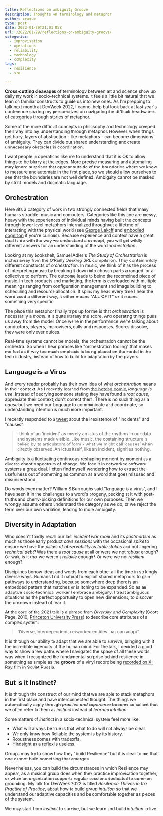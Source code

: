 ```yaml
---
title: Reflections on Ambiguity Groove
description: Thoughts on terminology and metaphor
author: craque
type: post
date: 2022-01-29T21:01:05Z
url: /2022/01/29/reflections-on-ambiguity-groove/
categories:
  - improvisation
  - operations
  - reliability
  - technology
  - complexity
tags:
  - resilience
  - sre

---
```


**Cross-cutting cleavages** of terminology between art and science show up daily my work in socio-technical systems. It feels a little bit natural that we lean on familiar constructs to guide us into new ones. As I'm prepping to talk next month at DevWeek 2022, I cannot help but look back at last year's conference sharing my perspectives on navigating the difficult headwaters of categories through stories of metaphor.

Some of the more difficult concepts in philosophy and technology creeped their way into my understanding through metaphor. However, when things get hairy, layers of abstraction - like metaphors - can become dimensions of ambiguity. They can divide our shared understanding and create unnecessary obstacles in coordination.

I want people in operations like me to understand that it is OK to allow things to be blurry at the edges. More precise measuring and automating may ignore surprises that appear outside of the boundaries where we know to measure and automate in the first place, so we should allow ourselves to see that the boundaries are not well defined. Ambiguity cannot be masked by strict models and dogmatic language.

## Orchestration

Here sits a category of work in two strongly connected fields that many humans straddle: music and computers. Categories like this one are messy, heavy with the experiences of individual minds having built the concepts through lower level metaphors internalized throughout a lifetime of interacting with the physical world (see [George Lakoff](https://en.wikipedia.org/wiki/George_Lakoff) and [embodied cognition](https://en.wikipedia.org/wiki/Embodied_cognition) if you're curious). Because experience and context have a great deal to do with the way we understand a concept, you will get wildly different answers for an understanding of the word _orchestration_.

Looking at my bookshelf, Samuel Adler's _The Study of Orchestration_ is inches away from the O'Reilly _Seeking SRE_ compilation. They contain wildly different constructs of _orchestration_. In music, we think of it as the process of interpreting music by breaking it down into chosen parts arranged for a collective to perform. The outcome leads to being the recombined piece of music. In tech products and marketing, the term is overloaded with multiple meanings ranging from configuration management and image building to scheduling and resource allocation. It spins my head every time I hear the word used a different way, it either means "ALL OF IT" or it means something very specific.

The place this metaphor finally trips up for me is that _orchestration_ is necessarily a _model_. It is quite literally the score. And operating things pulls us away from the model. Once we're in the performance we're talking about conductors, players, improvisers, calls and responses. Scores dissolve, they were only ever guides.

Real-time systems cannot be models, the orchestration cannot be the orchestra. So when I hear phrases like "orchestration tooling" that makes me feel as if way too much emphasis is being placed on the model in the tech industry, instead of how to build for adaptation by the players.

## Language is a Virus

And every reader probably has their own idea of what _orchestration_ means in their context. As I recently learned from [the hotdog comic](https://existentialcomics.com/comic/268), _language is use_. Instead of decrying someone stating they have found a _root cause_, appreciate their context, don't correct them. There is no such thing as a _cause_ but we need our language to communicate and coordinate, so understanding intention is much more important.

I recently responded to a [tweet](https://twitter.com/dtauvdiodr/status/1487510602637447172?s=20&t=MaxPr3jwjwaYmaj_Ru0oEQ) about the inexistence of "incidents" and "causes":

<blockquote>I think of an ‘incident’ as merely an ictus of the rhythms in our data and systems made visible. Like music, the containing structure is belied by its articulators of form - what we might call ‘causes’ when directly observed. An ictus itself, like an incident, signifies nothing.</blockquote>

Ambiguity is a fluctuating continuous reshaping moment by moment as a diverse chaotic spectrum of change. We face it in networked software systems a great deal. I often find myself wondering how to extract the usefulness out of something as common as a word that goes misused and misunderstood.

Do words even matter? William S Burroughs said "language is a virus", and I have seen it in the challenges to a word's progeny, pecking at it with post-truths and cherry-picking definitions for our own purposes. Then we wrongly assume others understand the category as we do, or we reject the term over our own variation, leading to more ambiguity.

## Diversity in Adaptation

Who doesn't fondly recall our last _incident war room_ and its _postmortem_ as much as those early product _cave sessions_ with the occasional _spike_ to ensure we have the _pillars of observability_ as _table stakes_ and not lingering _technical debt_? Was there a _root cause_ at all or were we not _robust_ enough? Or wait, is it that we weren't _reliable_ enough? Or were we not _resilient_ enough?

Disciplines borrow ideas and words from each other all the time in strikingly diverse ways. Humans find it natural to exploit shared metaphors to gain pathways to understanding, because somewhere deep there is an embedded pattern that matches or is itching to be expanded. So as an adaptive socio-technical worker I embrace ambiguity. I treat ambiguous situations as the perfect opportunity to open new dimensions, to discover the unknown instead of fear it.

At the core of the 2021 talk is a phrase from _Diversity and Complexity_ (Scott Page, 2010, [Princeton University Press](https://press.princeton.edu/books/paperback/9780691137674/diversity-and-complexity)) to describe core attributes of a complex system:

<blockquote>"Diverse, interdependent, networked entities that can adapt"</blockquote>

It is through our ability to adapt that we are able to _survive_, bringing with it the incredible ingenuity of the human mind. For the talk, I decided a good way to show a few paths where I navigated the space of all these words was when I recognized the fundamental surprise behind resilience in something as simple as the **groove** of a vinyl record being [recorded on X-Ray film](https://www.x-rayaudio.com) in Soviet Russia.

## But is it Instinct?

It is through the construct of our mind that we are able to stack metaphors in the first place and have interconnected thought. The things we automatically apply through _practice and experience_ become so salient that we often refer to them as _instinct_ instead of _learned intuition_.

Some matters of _instinct_ in a socio-technical system feel more like:

* What will always be true is that what to do will not always be clear.
* We only know how Reliable the system is by its history.
* Robustness comes with tradeoffs.
* Hindsight as a reflex is useless.

Groups may try to show how they "build Resilience" but it is clear to me that one cannot build something that emerges.

Nevertheless, you can build the circumstances in which Resilience may appear, as a musical group does when they practice improvisation together, or when an organization supports regular sessions dedicated to common grounding. My talk for DevWeek 2022 is titled _Resilience Thrives in the Practice of Practice_, about how to build _group intuition_ so that we understand our adaptive capacities and be comfortable together as pieces of the system.

We may start from _instinct_ to survive, but we learn and build _intuition_ to live.

